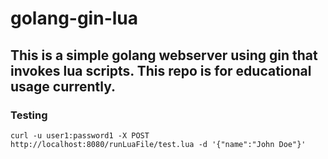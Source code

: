 # golang-gin-lua

## This is a simple golang webserver using gin that invokes lua scripts.  This repo is for educational usage currently.

### Testing
```
curl -u user1:password1 -X POST http://localhost:8080/runLuaFile/test.lua -d '{"name":"John Doe"}'
```